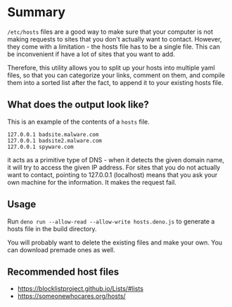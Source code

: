# Summary

`/etc/hosts` files are a good way to make sure that your computer is not making
requests to sites that you don't actually want to contact. However, they come
with a limitation - the hosts file has to be a single file. This can be
inconvenient if have a lot of sites that you want to add.

Therefore, this utility allows you to split up your hosts into multiple yaml
files, so that you can categorize your links, comment on them, and compile them
into a sorted list after the fact, to append it to your existing hosts file.

## What does the output look like?

This is an example of the contents of a `hosts` file.

```hosts
127.0.0.1 badsite.malware.com
127.0.0.1 badsite2.malware.com
127.0.0.1 spyware.com
```

it acts as a primitive type of DNS - when it detects the given domain name, it
will try to access the given IP address. For sites that you do not actually want
to contact, pointing to 127.0.0.1 (localhost) means that you ask your own
machine for the information. It makes the request fail.

## Usage

Run `deno run --allow-read --allow-write hosts.deno.js` to generate a hosts file
in the build directory.

You will probably want to delete the existing files and make your own. You can
download premade ones as well.

## Recommended host files

- https://blocklistproject.github.io/Lists/#lists
- https://someonewhocares.org/hosts/
